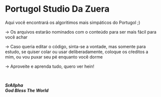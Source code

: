 # Portugol Studio Da Zuera
Aqui você encontrará os algoritimos mais simpáticos do Portugol ;)

-> Os arquivos estarão nominados com o conteúdo para ser mais fácil para você achar

-> Caso queria editar o código, sinta-se a vontade, mas somente para estudo, se quiser colar ou usar deliberadamente, coloque os cŕeditos a mim, ou vou puxar seu pé
   enquanto você dorme
   
-> Aproveite e aprenda tudo, quero ver hein!

<br>


<strong> <em>SrAllpha<em> <strong> <br>
<strong> <em>God Bless The World<em> <strong>
